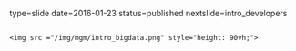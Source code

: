 type=slide
date=2016-01-23
status=published
nextslide=intro_developers
~~~~~~

<img src ="/img/mgm/intro_bigdata.png" style="height: 90vh;">
